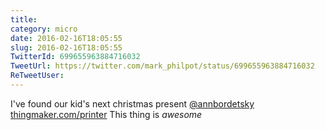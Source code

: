 ```yaml
---
title: 
category: micro
date: 2016-02-16T18:05:55
slug: 2016-02-16T18:05:55
TwitterId: 699655963884716032
TweetUrl: https://twitter.com/mark_philpot/status/699655963884716032
ReTweetUser: 
---
```


I've found our kid's next christmas present [@annbordetsky](https://twitter.com/annbordetsky) [thingmaker.com/printer](http://thingmaker.com/printer) This thing is *awesome*